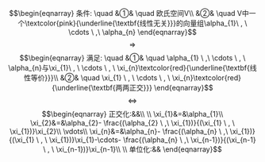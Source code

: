 $$\begin{eqnarray}
条件: \quad
&①& \quad 欧氏空间V\\
&②& \quad V中一个\textcolor{pink}{\underline{\textbf{线性无关}}}的向量组\alpha_{1}\ , \ \cdots \ ,\ \alpha_{n}
\end{eqnarray}$$
$$\Rightarrow$$
$$\begin{eqnarray}
满足: \quad
&①& \quad \alpha_{1} \ ,\ \cdots \ , \ \alpha_{n}与\xi_{1}\ , \ \cdots \ , \ \xi_{n}\textcolor{red}{\underline{\textbf{线性等价}}}\\
&②& \quad \xi_{1} \ , \ \cdots \ , \ \xi_{n}\textcolor{red}{\underline{\textbf{两两正交}}}
\end{eqnarray}$$
$$\Leftrightarrow$$
$$\begin{eqnarray}
正交化:&&\\ \\
\xi_{1}&=&\alpha_{1}\\
\xi_{2}&=&\alpha_{2}- \frac{(\alpha_{2} \ ,\  \xi_{1})}{(\xi_{1} \ , \ \xi_{1})}\xi_{2}\\
\vdots\\
\xi_{n}&=&\alpha_{n}- \frac{(\alpha_{n} \ ,\ \xi_{1})}{(\xi_{1} \ , \ \xi_{1})}\xi_{1}-\cdots- \frac{(\alpha_{n} \ ,\ \xi_{n-1})}{(\xi_{n-1} \ , \ \xi_{n-1})}\xi_{n-1}\\
\\
单位化:&&
\end{eqnarray}$$
